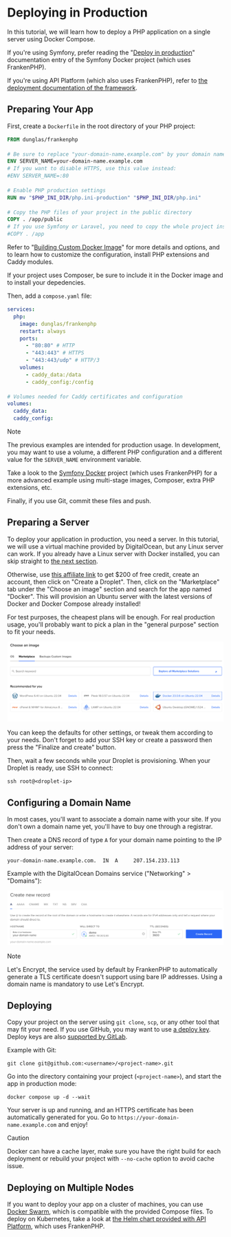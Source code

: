 # Deploying in Production

In this tutorial, we will learn how to deploy a PHP application on a single server using Docker Compose.

If you're using Symfony, prefer reading the "[Deploy in production](https://github.com/dunglas/symfony-docker/blob/main/docs/production.md)" documentation entry of the Symfony Docker project (which uses FrankenPHP).

If you're using API Platform (which also uses FrankenPHP), refer to [the deployment documentation of the framework](https://api-platform.com/docs/deployment/).

## Preparing Your App

First, create a `Dockerfile` in the root directory of your PHP project:

```dockerfile
FROM dunglas/frankenphp

# Be sure to replace "your-domain-name.example.com" by your domain name
ENV SERVER_NAME=your-domain-name.example.com
# If you want to disable HTTPS, use this value instead:
#ENV SERVER_NAME=:80

# Enable PHP production settings
RUN mv "$PHP_INI_DIR/php.ini-production" "$PHP_INI_DIR/php.ini"

# Copy the PHP files of your project in the public directory
COPY . /app/public
# If you use Symfony or Laravel, you need to copy the whole project instead:
#COPY . /app
```

Refer to "[Building Custom Docker Image](docker.md)" for more details and options,
and to learn how to customize the configuration, install PHP extensions and Caddy modules.

If your project uses Composer,
be sure to include it in the Docker image and to install your depedencies.

Then, add a `compose.yaml` file:

```yaml
services:
  php:
    image: dunglas/frankenphp
    restart: always
    ports:
      - "80:80" # HTTP
      - "443:443" # HTTPS
      - "443:443/udp" # HTTP/3
    volumes:
      - caddy_data:/data
      - caddy_config:/config

# Volumes needed for Caddy certificates and configuration
volumes:
  caddy_data:
  caddy_config:
```

> [!NOTE]
>
> The previous examples are intended for production usage.
> In development, you may want to use a volume, a different PHP configuration and a different value for the `SERVER_NAME` environment variable.
>
> Take a look to the [Symfony Docker](https://github.com/dunglas/symfony-docker) project
> (which uses FrankenPHP) for a more advanced example using multi-stage images,
> Composer, extra PHP extensions, etc.

Finally, if you use Git, commit these files and push.

## Preparing a Server

To deploy your application in production, you need a server.
In this tutorial, we will use a virtual machine provided by DigitalOcean, but any Linux server can work.
If you already have a Linux server with Docker installed, you can skip straight to [the next section](#configuring-a-domain-name).

Otherwise, use [this affiliate link](https://m.do.co/c/5d8aabe3ab80) to get $200 of free credit, create an account, then click on "Create a Droplet".
Then, click on the "Marketplace" tab under the "Choose an image" section and search for the app named "Docker".
This will provision an Ubuntu server with the latest versions of Docker and Docker Compose already installed!

For test purposes, the cheapest plans will be enough.
For real production usage, you'll probably want to pick a plan in the "general purpose" section to fit your needs.

![Deploying FrankenPHP on DigitalOcean with Docker](digitalocean-droplet.png)

You can keep the defaults for other settings, or tweak them according to your needs.
Don't forget to add your SSH key or create a password then press the "Finalize and create" button.

Then, wait a few seconds while your Droplet is provisioning.
When your Droplet is ready, use SSH to connect:

```console
ssh root@<droplet-ip>
```

## Configuring a Domain Name

In most cases, you'll want to associate a domain name with your site.
If you don't own a domain name yet, you'll have to buy one through a registrar.

Then create a DNS record of type `A` for your domain name pointing to the IP address of your server:

```dns
your-domain-name.example.com.  IN  A     207.154.233.113
```

Example with the DigitalOcean Domains service ("Networking" > "Domains"):

![Configuring DNS on DigitalOcean](digitalocean-dns.png)

> [!NOTE]
>
> Let's Encrypt, the service used by default by FrankenPHP to automatically generate a TLS certificate doesn't support using bare IP addresses. Using a domain name is mandatory to use Let's Encrypt.

## Deploying

Copy your project on the server using `git clone`, `scp`, or any other tool that may fit your need.
If you use GitHub, you may want to use [a deploy key](https://docs.github.com/en/free-pro-team@latest/developers/overview/managing-deploy-keys#deploy-keys).
Deploy keys are also [supported by GitLab](https://docs.gitlab.com/ee/user/project/deploy_keys/).

Example with Git:

```console
git clone git@github.com:<username>/<project-name>.git
```

Go into the directory containing your project (`<project-name>`), and start the app in production mode:

```console
docker compose up -d --wait
```

Your server is up and running, and an HTTPS certificate has been automatically generated for you.
Go to `https://your-domain-name.example.com` and enjoy!

> [!CAUTION]
>
> Docker can have a cache layer, make sure you have the right build for each deployment or rebuild your project with `--no-cache` option to avoid cache issue.

## Deploying on Multiple Nodes

If you want to deploy your app on a cluster of machines, you can use [Docker Swarm](https://docs.docker.com/engine/swarm/stack-deploy/),
which is compatible with the provided Compose files.
To deploy on Kubernetes, take a look at [the Helm chart provided with API Platform](https://api-platform.com/docs/deployment/kubernetes/), which uses FrankenPHP.
